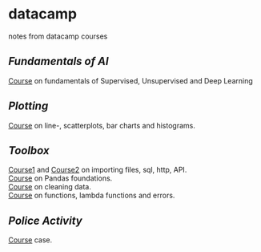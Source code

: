 # datacamp
notes from datacamp courses

## _Fundamentals of AI_
[Course](https://www.datacamp.com/courses/fundamentals-of-ai) on fundamentals of Supervised, Unsupervised and Deep Learning

## _Plotting_
[Course](https://www.datacamp.com/courses/introduction-to-data-science-in-python) on line-, scatterplots, bar charts and histograms.

## _Toolbox_
[Course1](https://www.datacamp.com/courses/importing-data-in-python-part-1) and [Course2](https://www.datacamp.com/courses/importing-data-in-python-part-2) on  importing files, sql, http, API.</br>
[Course](https://www.datacamp.com/courses/pandas-foundations) on Pandas foundations. </br>
[Course](https://www.datacamp.com/courses/cleaning-data-in-python) on cleaning data. </br>
[Course](https://www.datacamp.com/courses/python-data-science-toolbox-part-1) on functions, lambda functions and errors. </br>

## _Police Activity_
[Course](https://www.datacamp.com/courses/analyzing-police-activity-with-pandas) case.
